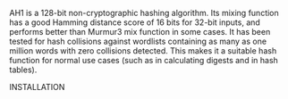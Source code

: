 AH1 is a 128-bit non-cryptographic hashing algorithm. Its mixing
function has a good Hamming distance score of 16 bits for 32-bit inputs,
and performs better than Murmur3 mix function in some cases. It has been
tested for hash collisions against wordlists containing as many as one
million words with zero collisions detected. This makes it a suitable
hash function for normal use cases (such as in calculating digests and
in hash tables).

INSTALLATION
  

